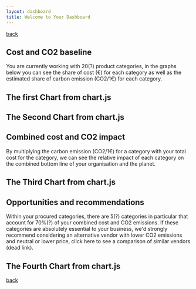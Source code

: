 ```yaml
---
layout: dashboard
title: Welcome to Your Dashboard 
---
```


[back](./)

## Cost and CO2 baseline 

You are currently working with 20(?) product categories, in the graphs below you can see the share of cost (€) for each category as well as the estimated share of carbon emission (CO2/1€) for each category. 

## The first Chart from chart.js

<div>
  <canvas id="myChart1"></canvas>
</div>

<script src="{{ "/assets/js/Setup.js" | relative_url }}"></script>
<script src="{{ "/assets/js/Config.js" | relative_url }}"></script>

<script>
  // === include 'setup' then 'config' above ===

  const myChart = new Chart(
    document.getElementById('myChart1'),
    chart1
  );
</script>


## The Second Chart from chart.js

<div>
  <canvas id="myChart2"></canvas>
</div>

<script src="{{ "/assets/js/Setup.js" | relative_url }}"></script>
<script src="{{ "/assets/js/Config.js" | relative_url }}"></script>

<script>
  // === include 'setup' then 'config' above ===

  const myChart = new Chart(
    document.getElementById('myChart2'),
    chart2
  );
</script>

## Combined cost and CO2 impact 

By multiplying the carbon emission (CO2/1€) for a category with your total cost for the category, we can see the relative impact of each category on the combined bottom line of your organisation and the planet. 


## The Third Chart from chart.js

<div>
  <canvas id="myChart3"></canvas>
</div>

<script src="{{ "/assets/js/Setup.js" | relative_url }}"></script>
<script src="{{ "/assets/js/Config.js" | relative_url }}"></script>


<script>
  // === include 'setup' then 'config' above ===

  const myChart = new Chart(
    document.getElementById('myChart3'),
    chart3
  );
</script>

## Opportunities and recommendations 

Within your procured categories, there are 5(?) categories in particular that account for 70%(?) of your combined cost and CO2 emissions. If these categories are absolutely essential to your business, we'd strongly recommend considering an alternative vendor with lower CO2 emissions and neutral or lower price, click here to see a comparison of similar vendors (dead link).

## The Fourth Chart from chart.js

<div>
  <canvas id="myChart4"></canvas>
</div>


<script src="{{ "/assets/js/Setup.js" | relative_url }}"></script>
<script src="{{ "/assets/js/Config.js" | relative_url }}"></script>

<script>
  // === include 'setup' then 'config' above ===

  const myChart = new Chart(
    document.getElementById('myChart4'),
    chart4
  );
</script>

[back](./)

